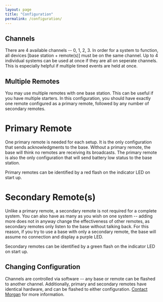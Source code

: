 ```yaml
---
layout: page
title: "Configuration"
permalink: /configuration/
---
```


## Channels

There are 4 available channels -- 0, 1, 2, 3. In order for a system to function, all devices [base station + remote(s)] must be on the same channel. Up to 4 individual systems can be used at once if they are all on seperate channels. This is especially helpful if multiple timed events are held at once.

## Multiple Remotes

You may use multiple remotes with one base station. This can be useful if you have multiple starters. In this configuration, you should have exactly one remote configured as a primary remote, followed by any number of secondary remotes.

# Primary Remote

One primary remote is needed for each setup. It is the only configuration that sends acknowledgments to the base. Without a primary remote, the base will think no remotes are receiving its broadcasts. The primary remote is also the only configuration that will send battery low status to the base station.

Primary remotes can be identified by a red flash on the indicator LED on start up.

# Secondary Remote(s)

Unlike a primary remote, a secondary remote is not required for a complete system. You can also have as many as you wish on one system -- adding more does not in anyway change the effectiveness of other remotes, as secondary remotes only listen to the base without talking back. For this reason, if you try to use a base with only a secondary remote, the base will assume no connection and display a purple LED.

Secondary remotes can be identified by a green flash on the indicator LED on start up.

## Changing Configuration

Channels are controlled via software -- any base or remote can be flashed to another channel. Additionally, primary and secondary remotes have identical hardware, and can be flashed to either configuration. [Contact Morgan](mailto:morgandavidhunter@gmail.com) for more information.